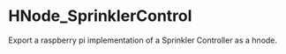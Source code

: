 HNode_SprinklerControl
======================

Export a raspberry pi implementation of a Sprinkler Controller as a hnode.